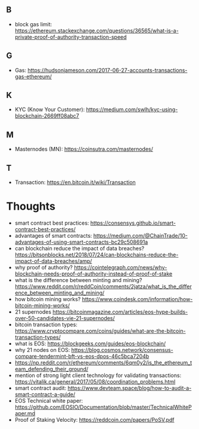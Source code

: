 ## B
- block gas limit: https://ethereum.stackexchange.com/questions/36565/what-is-a-private-proof-of-authority-transaction-speed

## G
- Gas: https://hudsonjameson.com/2017-06-27-accounts-transactions-gas-ethereum/

## K
- KYC (Know Your Customer): https://medium.com/swlh/kyc-using-blockchain-2669ff08abc7

## M 
- Masternodes (MN): https://coinsutra.com/masternodes/

## T
- Transaction: https://en.bitcoin.it/wiki/Transaction

# Thoughts
- smart contract best practices: https://consensys.github.io/smart-contract-best-practices/
- advantages of smart contracts: https://medium.com/@ChainTrade/10-advantages-of-using-smart-contracts-bc29c508691a
- can blockchain reduce the impact of data breaches? https://bitsonblocks.net/2018/07/24/can-blockchains-reduce-the-impact-of-data-breaches/amp/
- why proof of authority? https://cointelegraph.com/news/why-blockchain-needs-proof-of-authority-instead-of-proof-of-stake
- what is the difference between minting and mining? https://www.reddit.com/r/reddCoin/comments/2jatza/what_is_the_difference_between_minting_and_mining/
- how bitcoin mining works? https://www.coindesk.com/information/how-bitcoin-mining-works/
- 21 supernodes https://bitcoinmagazine.com/articles/eos-hype-builds-over-50-candidates-vie-21-supernodes/
- bitcoin transaction types: https://www.cryptocompare.com/coins/guides/what-are-the-bitcoin-transaction-types/
- what is EOS: https://blockgeeks.com/guides/eos-blockchain/
- why 21 nodes on EOS: https://blog.cosmos.network/consensus-compare-tendermint-bft-vs-eos-dpos-46c5bca7204b
- https://np.reddit.com/r/ethereum/comments/6qm0y2/is_the_ethereum_team_defending_their_ground/
- mention of strong light client technology for validating transactions: https://vitalik.ca/general/2017/05/08/coordination_problems.html
- smart contract audit: https://www.devteam.space/blog/how-to-audit-a-smart-contract-a-guide/
- EOS Technical white paper: https://github.com/EOSIO/Documentation/blob/master/TechnicalWhitePaper.md
- Proof of Staking Velocity: https://reddcoin.com/papers/PoSV.pdf
